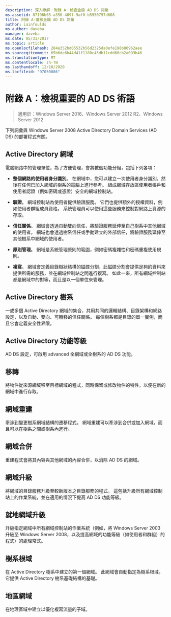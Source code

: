 ```yaml
---
description: 深入瞭解：附錄 A：檢查金鑰 AD DS 詞彙
ms.assetid: 87196b65-a356-409f-9af0-b5950797d668
title: 附錄 A-審核金鑰 AD DS 詞彙
author: iainfoulds
ms.author: daveba
manager: daveba
ms.date: 05/31/2017
ms.topic: article
ms.openlocfilehash: 284e352bd05532b56d2325da0efe198b80962aee
ms.sourcegitcommit: 65b6de6b44d41f1180c45db11cdd60cb2a093b46
ms.translationtype: MT
ms.contentlocale: zh-TW
ms.lasthandoff: 12/10/2020
ms.locfileid: "97050086"
---
```

# <a name="appendix-a-reviewing-key-ad-ds-terms"></a>附錄 A︰檢視重要的 AD DS 術語

>適用於：Windows Server 2016、Windows Server 2012 R2、Windows Server 2012

下列詞彙與 Windows Server 2008 Active Directory Domain Services (AD DS) 的部署程式有關。

## <a name="active-directory-domain"></a>Active Directory 網域
電腦網路中的管理單位，為了方便管理，會將數個功能分組，包括下列各項：

-   **整個網路的使用者身分識別**。 在網域中，您可以建立一次使用者身分識別，然後在任何已加入網域的樹系的電腦上進行參考。 組成網域存放區使用者帳戶和使用者認證（例如密碼或憑證）安全的網域控制站。

-   **驗證**。 網域控制站為使用者提供驗證服務。 它們也提供額外的授權資料，例如使用者群組成員資格。 系統管理員可以使用這些服務來控制對網路上資源的存取。

-   **信任關係**。 網域會透過自動雙向信任，將驗證服務延伸至自己樹系中其他網域的使用者。 網域也會透過樹系信任或手動建立的外部信任，將驗證服務延伸至其他樹系中網域的使用者。

-   **原則管理**。 網域是系統管理原則的範圍，例如密碼複雜性和密碼重複使用規則。

-   **複寫**。 網域會定義目錄樹狀結構的磁碟分割，此磁碟分割會提供足夠的資料來提供所需的服務，並在網域控制站之間進行複寫。 如此一來，所有網域控制站都是網域中的對等，而且是以一個單位來管理。

## <a name="active-directory-forest"></a>Active Directory 樹系
一或多個 Active Directory 網域的集合，共用共同的邏輯結構、目錄架構和網路設定，以及自動、雙向、可轉移的信任關係。 每個樹系都是目錄的單一實例，而且它會定義安全性界限。

## <a name="active-directory-functional-level"></a>Active Directory 功能等級
AD DS 設定，可啟用 advanced 全網域或全樹系的 AD DS 功能。

## <a name="migration"></a>移轉
將物件從來源網域移至目標網域的程式，同時保留或修改物件的特性，以便在新的網域中進行存取。

## <a name="domain-restructure"></a>網域重建
牽涉到變更樹系網域結構的遷移程式。 網域重建可以牽涉到合併或加入網域，而且可以在樹系之間或樹系內進行。

## <a name="domain-consolidation"></a>網域合併
重建程式會將其內容與其他網域的內容合併，以消除 AD DS 的網域。

## <a name="domain-upgrade"></a>網域升級
將網域的目錄服務升級至較新版本之目錄服務的程式。 這包括升級所有網域控制站上的作業系統，並在適用的情況下提高 AD DS 功能等級。

## <a name="in-place-domain-upgrade"></a>就地網域升級
升級指定網域中所有網域控制站的作業系統（例如，將 Windows Server 2003 升級至 Windows Server 2008，以及提高網域的功能等級（如使用者和群組）的程式）的處理常式。

## <a name="forest-root-domain"></a>樹系根域
在 Active Directory 樹系中建立的第一個網域。 此網域會自動指定為樹系根域。 它提供 Active Directory 樹系基礎結構的基礎。

## <a name="regional-domain"></a>地區網域
在地理區域中建立以優化複寫流量的子域。



